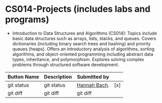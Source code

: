 # CS014-Projects (includes labs and programs)
- Introduction to Data Structures and Algorithms (CS014): Topics include basic data structures such as arrays, lists, stacks, and queues. Covers dictionaries (including binary search trees and hashing) and priority queues (heaps). Offers an introductory analysis of algorithms, sorting algorithms, and object-oriented programming including abstract data types, inheritance, and polymorphism. Explores solving complex problems through structured software development.



 | Button Name  | Description    | Submitted by  |               |        
 |--------------|----------------|---------------|---------------|
 | git status   | git status     |[Hannah Bach](https://github.com/hbach24). | [x]              |
 | git diff     | git diff       | git diff      |               |

